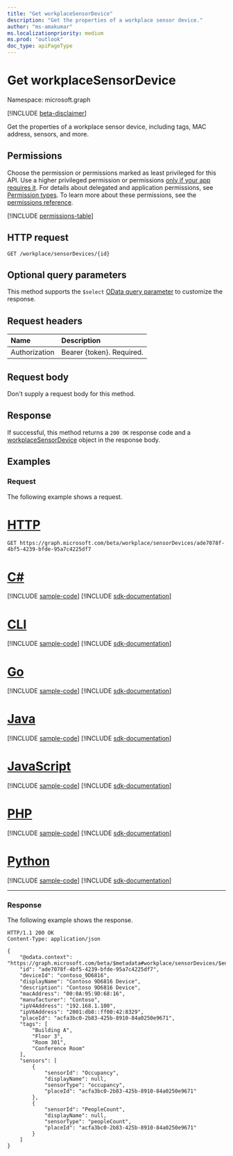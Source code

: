 ```yaml
---
title: "Get workplaceSensorDevice"
description: "Get the properties of a workplace sensor device."
author: "ms-amakumar"
ms.localizationpriority: medium
ms.prod: "outlook"
doc_type: apiPageType
---
```


# Get workplaceSensorDevice
Namespace: microsoft.graph

[!INCLUDE [beta-disclaimer](../../includes/beta-disclaimer.md)]

Get the properties of a workplace sensor device, including tags, MAC address, sensors, and more.

## Permissions
Choose the permission or permissions marked as least privileged for this API. Use a higher privileged permission or permissions [only if your app requires it](/graph/permissions-overview#best-practices-for-using-microsoft-graph-permissions). For details about delegated and application permissions, see [Permission types](/graph/permissions-overview#permission-types). To learn more about these permissions, see the [permissions reference](/graph/permissions-reference).

<!-- { "blockType": "permissions", "name": "workplacesensordevice_get" } -->
[!INCLUDE [permissions-table](../includes/permissions/workplacesensordevice-get-permissions.md)]

## HTTP request

<!-- {
  "blockType": "ignored"
}
-->
``` http
GET /workplace/sensorDevices/{id}
```

## Optional query parameters
This method supports the `$select` [OData query parameter](/graph/query-parameters) to customize the response.

## Request headers
| Name          | Description               |
| :------------ | :------------------------ |
| Authorization | Bearer {token}. Required. |

## Request body
Don't supply a request body for this method.

## Response

If successful, this method returns a `200 OK` response code and a [workplaceSensorDevice](../resources/workplacesensordevice.md) object in the response body.

## Examples

### Request
The following example shows a request.
# [HTTP](#tab/http)
<!-- {
  "blockType": "request",
  "name": "get_workplacesensordevice"
}
-->
``` http
GET https://graph.microsoft.com/beta/workplace/sensorDevices/ade7078f-4bf5-4239-bfde-95a7c4225df7
```

# [C#](#tab/csharp)
[!INCLUDE [sample-code](../includes/snippets/csharp/get-workplacesensordevice-csharp-snippets.md)]
[!INCLUDE [sdk-documentation](../includes/snippets/snippets-sdk-documentation-link.md)]

# [CLI](#tab/cli)
[!INCLUDE [sample-code](../includes/snippets/cli/get-workplacesensordevice-cli-snippets.md)]
[!INCLUDE [sdk-documentation](../includes/snippets/snippets-sdk-documentation-link.md)]

# [Go](#tab/go)
[!INCLUDE [sample-code](../includes/snippets/go/get-workplacesensordevice-go-snippets.md)]
[!INCLUDE [sdk-documentation](../includes/snippets/snippets-sdk-documentation-link.md)]

# [Java](#tab/java)
[!INCLUDE [sample-code](../includes/snippets/java/get-workplacesensordevice-java-snippets.md)]
[!INCLUDE [sdk-documentation](../includes/snippets/snippets-sdk-documentation-link.md)]

# [JavaScript](#tab/javascript)
[!INCLUDE [sample-code](../includes/snippets/javascript/get-workplacesensordevice-javascript-snippets.md)]
[!INCLUDE [sdk-documentation](../includes/snippets/snippets-sdk-documentation-link.md)]

# [PHP](#tab/php)
[!INCLUDE [sample-code](../includes/snippets/php/get-workplacesensordevice-php-snippets.md)]
[!INCLUDE [sdk-documentation](../includes/snippets/snippets-sdk-documentation-link.md)]

# [Python](#tab/python)
[!INCLUDE [sample-code](../includes/snippets/python/get-workplacesensordevice-python-snippets.md)]
[!INCLUDE [sdk-documentation](../includes/snippets/snippets-sdk-documentation-link.md)]

---


### Response
The following example shows the response.
<!-- {
  "blockType": "response",
  "truncated": true,
  "@odata.type": "microsoft.graph.workplaceSensorDevice"
}
-->
``` http
HTTP/1.1 200 OK
Content-Type: application/json

{
    "@odata.context": "https://graph.microsoft.com/beta/$metadata#workplace/sensorDevices/$entity",
    "id": "ade7078f-4bf5-4239-bfde-95a7c4225df7",
    "deviceId": "contoso_9D6816",
    "displayName": "Contoso 9D6816 Device",
    "description": "Contoso 9D6816 Device",
    "macAddress": "00:0A:95:9D:68:16",
    "manufacturer": "Contoso",
    "ipV4Address": "192.168.1.100",
    "ipV6Address": "2001:db8::ff00:42:8329",
    "placeId": "acfa3bc0-2b83-425b-8910-84a0250e9671",
    "tags": [
        "Building A",
        "Floor 3",
        "Room 301",
        "Conference Room"
    ],
    "sensors": [
        {
            "sensorId": "Occupancy",
            "displayName": null,
            "sensorType": "occupancy",
            "placeId": "acfa3bc0-2b83-425b-8910-84a0250e9671"
        },
        {
            "sensorId": "PeopleCount",
            "displayName": null,
            "sensorType": "peopleCount",
            "placeId": "acfa3bc0-2b83-425b-8910-84a0250e9671"
        }
    ]
}
```
